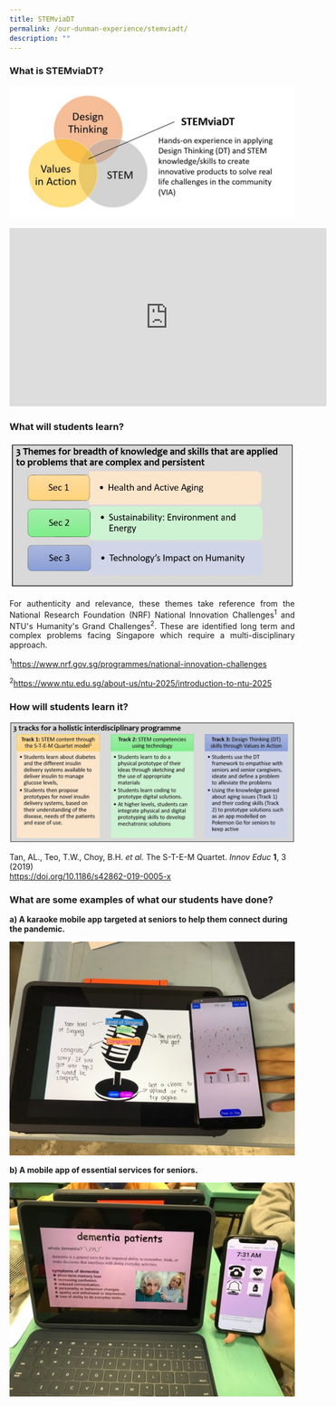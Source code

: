 ```yaml
---
title: STEMviaDT
permalink: /our-dunman-experience/stemviadt/
description: ""
---
```

### What is STEMviaDT?

![](/images/Our%20Special%20Programmes/STEMviaDT/STEMviaDT_pic1.jpg)

<p style="text-align:center"><iframe allowfullscreen="" allow="accelerometer; autoplay; clipboard-write; encrypted-media; gyroscope; picture-in-picture; web-share" frameborder="0" title="YouTube video player" src="https://www.youtube.com/embed/qkuCyE6a3Nk?si=7bNoRYYAxC37kygB" height="315" width="560"></iframe></p>

### What will students learn?

![](/images/Our%20Special%20Programmes/STEMviaDT/STEMviaDT_pic2.jpg)

<p style="text-align: justify;">For authenticity and relevance, these themes take reference from the National Research Foundation (NRF) National Innovation Challenges<sup>1</sup>&nbsp;and NTU's Humanity's Grand Challenges<sup>2</sup>. These are identified long term and complex problems facing Singapore which require a multi-disciplinary approach.</p>


<sup>1</sup><a href="https://www.nrf.gov.sg/programmes/national-innovation-challenges" target="_blank">https://www.nrf.gov.sg/programmes/national-innovation-challenges</a>

<sup>2</sup><a href="https://www.ntu.edu.sg/about-us/ntu-2025/introduction-to-ntu-2025" target="_blank">https://www.ntu.edu.sg/about-us/ntu-2025/introduction-to-ntu-2025</a>

### How will students learn it?

![](/images/Our%20Special%20Programmes/STEMviaDT/STEMviaDT_pic3.jpg)

Tan, AL., Teo, T.W., Choy, B.H.&nbsp;_et al._&nbsp;The S-T-E-M Quartet.&nbsp;_Innov Educ_&nbsp;**1**, 3 (2019)   
<a href="https://doi.org/10.1186/s42862-019-0005-x" target="_blank">https://doi.org/10.1186/s42862-019-0005-x</a>

### What are some examples of what our students have done?

**a) A karaoke mobile app targeted at seniors to help them connect during the pandemic.**

![](/images/Our%20Special%20Programmes/STEMviaDT/STEMviaDT_pic4.jpg)

**b)&nbsp;A mobile app of essential services for seniors.**

![](/images/Our%20Special%20Programmes/STEMviaDT/STEMviaDT_pic5.jpg)
